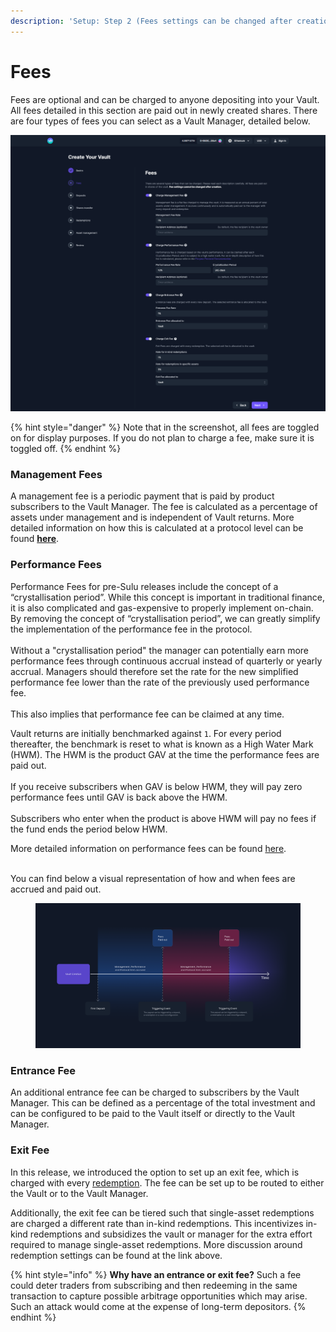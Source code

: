```yaml
---
description: 'Setup: Step 2 (Fees settings can be changed after creation)'
---
```


# Fees

Fees are optional and can be charged to anyone depositing into your Vault. All fees detailed in this section are paid out in newly created shares. There are four types of fees you can select as a Vault Manager, detailed below.&#x20;

![](<../../.gitbook/assets/fees (1).png>)

{% hint style="danger" %}
Note that in the screenshot, all fees are toggled on for display purposes. If you do not plan to charge a fee, make sure it is toggled off.
{% endhint %}

### Management Fees

A management fee is a periodic payment that is paid by product subscribers to the Vault Manager. The fee is calculated as a percentage of assets under management and is independent of Vault returns. More detailed information on how this is calculated at a protocol level can be found [**here**](https://specs-v3.enzyme.finance/fee-formulas/management-fee).

### Performance Fees

Performance Fees for pre-Sulu releases include the concept of a “crystallisation period”. While this concept is important in traditional finance, it is also complicated and gas-expensive to properly implement on-chain. By removing the concept of “crystallisation period”, we can greatly simplify the implementation of the performance fee in the protocol.\
\
Without a "crystallisation period" the manager can potentially earn more performance fees through continuous accrual instead of quarterly or yearly accrual. Managers should therefore set the rate for the new simplified performance fee lower than the rate of the previously used performance fee.\
\
This also implies that performance fee can be claimed at any time.&#x20;

Vault returns are initially benchmarked against `1`. For every period thereafter, the benchmark is reset to what is known as a High Water Mark (HWM). The HWM is the product GAV at the time the performance fees are paid out.\
&#x20;\
If you receive subscribers when GAV is below HWM, they will pay zero performance fees until GAV is back above the HWM. \
\
Subscribers who enter when the product is above HWM  will pay no fees if the fund ends the period below HWM.

More detailed information on performance fees can be found [here](https://app.gitbook.com/@avantgarde-finance/s/enzyme-protocol-v2-general-spec/fee-formulas/performance-fee).

\
You can find below a visual representation of how and when fees are accrued and paid out.

<figure><img src="../../.gitbook/assets/Image for user doc 2.png" alt=""><figcaption></figcaption></figure>

### Entrance Fee

An additional entrance fee can be charged to subscribers by the Vault Manager. This can be defined as a percentage of the total investment and can be configured to be paid to the Vault itself or directly to the Vault Manager.

### Exit Fee

In this release, we introduced the option to set up an exit fee, which is charged with every [redemption](redemptions.md). The fee can be set up to be routed to either the Vault or to the Vault Manager.

Additionally, the exit fee can be tiered such that single-asset redemptions are charged a different rate than in-kind redemptions. This incentivizes in-kind redemptions and subsidizes the vault or manager for the extra effort required to manage single-asset redemptions. More discussion around redemption settings can be found at the link above.

{% hint style="info" %}
**Why have an entrance or exit fee?** Such a fee could deter traders from subscribing and then redeeming in the same transaction to capture possible arbitrage opportunities which may arise. Such an attack would come at the expense of long-term depositors.&#x20;
{% endhint %}

##
